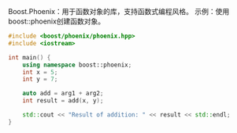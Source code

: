 Boost.Phoenix：用于函数对象的库，支持函数式编程风格。
示例：使用boost::phoenix创建函数对象。

```cpp
#include <boost/phoenix/phoenix.hpp>
#include <iostream>

int main() {
    using namespace boost::phoenix;
    int x = 5;
    int y = 7;

    auto add = arg1 + arg2;
    int result = add(x, y);

    std::cout << "Result of addition: " << result << std::endl;
}
```